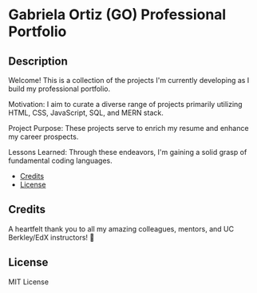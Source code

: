 # Gabriela Ortiz (GO) Professional Portfolio

## Description
Welcome! This is a collection of the projects I'm currently developing as I build my professional portfolio.

Motivation: I aim to curate a diverse range of projects primarily utilizing HTML, CSS, JavaScript, SQL, and MERN stack.

Project Purpose: These projects serve to enrich my resume and enhance my career prospects.

Lessons Learned: Through these endeavors, I'm gaining a solid grasp of fundamental coding languages.

- [Credits](#credits)
- [License](#license)

## Credits

A heartfelt thank you to all my amazing colleagues, mentors, and UC Berkley/EdX instructors! 🥰

## License
MIT License
